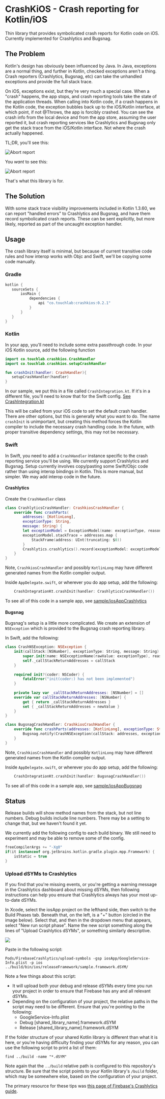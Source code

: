 # CrashKiOS - Crash reporting for Kotlin/iOS

Thin library that provides symbolicated crash reports for Kotlin code on 
iOS. Currently implemented for Crashlytics and Bugsnag.

## The Problem

Kotlin's design has obviously been influenced by Java. In Java, exceptions
are a normal thing, and further in Kotlin, checked exceptions aren't a thing.
Crash reporters (Crashlytics, Bugsnag, etc) can take the unhandled exceptions
and provide the full stack trace.

On iOS, exceptions exist, but they're very much a special case. When a "crash" happens, 
the app stops, and crash reporting tools take the state of the application threads.
When calling into Kotlin code, if a crash happens in the Kotlin code, the exception 
bubbles back up to the iOS/Kotlin interface, at which point, if not @Throws, the app
is forcibly crashed. You can see the crash info from the local device and from the app store, 
assuming the user reported it, but crash reporting services like Crashlytics and Bugsnag 
only get the stack trace from the iOS/Kotlin interface. Not where the crash actually happened.

TL;DR, you'll see this:

![Abort report](kotlinabort.png)

You *want* to see this:

![Abort report](kotlinlines.png)

That's what this library is for.

## The Solution

 With some stack trace visibility improvements included in Kotlin 1.3.60, we can report 
 "handled errors" to Crashlytics and Bugsnag, and have them record symbolicated crash reports.
 These can be sent explicitly, but more likely, reported as part of the uncaught exception handler.
 
 ## Usage
 
 The crash library itself is minimal, but because of current transitive code rules and how interop 
 works with Objc and Swift, we'll be copying some code manually.
 
 ### Gradle
 
 ```groovy
kotlin {
    sourceSets {
        iosMain {
            dependencies {
                api "co.touchlab:crashkios:0.2.1"
            }
        } 
    }
}
```
 
 ### Kotlin
 
 In your app, you'll need to include some extra passthrough code. In your iOS Kotlin source, add the 
 following function
 
 ```kotlin
import co.touchlab.crashkios.CrashHandler
import co.touchlab.crashkios.setupCrashHandler

fun crashInit(handler: CrashHandler){
    setupCrashHandler(handler)
}
```

In our sample, we put this in a file called `CrashIntegration.kt`. If it's in a different file, you'll
need to know that for the Swift config. [See CrashIntegration.kt](sample/src/iosMain/kotlin/sample/CrashIntegration.kt)

This will be called from your iOS code to set the default crash handler. There are other options,
but this is generally what you want to do. The name `crashInit` is unimportant, but creating this
method forces the Kotlin compiler to include the necessary crash handling code. In the future, with 
proper transitive dependency settings, this may not be necessary.

### Swift

In Swift, you need to add a `CrashHandler` instance specific to the crash reporting service you'll 
be using. We currently support Crashlytics and Bugsnag. Setup currently involves copy/pasting some
Swift/Objc code rather than using interop bindings in Kotlin. This is more manual, but simpler. We 
may add interop code in the future.

#### Crashlytics

Create the `CrashHandler` class

```swift
class CrashlyticsCrashHandler: CrashkiosCrashHandler {
    override func crashParts(
        addresses: [KotlinLong],
        exceptionType: String,
        message: String) {
        let exceptionModel = ExceptionModel(name: exceptionType, reason: message)
        exceptionModel.stackTrace = addresses.map {
            StackFrame(address: UInt(truncating: $0))
        }
        Crashlytics.crashlytics().record(exceptionModel: exceptionModel)
    }
}
```

Note, `CrashkiosCrashHandler` and possibly `KotlinLong` may have different generated names from
the Kotlin compiler output.

Inside `AppDelegate.swift`, or wherever you do app setup, add the following:

```swift
    CrashIntegrationKt.crashInit(handler: CrashlyticsCrashHandler())
```

To see all of this code in a sample app, see [sample/iosAppCrashlytics](sample/iosAppCrashlytics)

#### Bugsnag

Bugsnag's setup is a little more complicated. We create an extension of `NSException` which is provided
to the Bugsnag crash reporting library.

In Swift, add the following:

```swift
class CrashNSException: NSException {
    init(callStack:[NSNumber], exceptionType: String, message: String) {
        super.init(name: NSExceptionName(rawValue: exceptionType), reason: message, userInfo: nil)
        self._callStackReturnAddresses = callStack
    }
    
    required init?(coder: NSCoder) {
        fatalError("init(coder:) has not been implemented")
    }
    
    private lazy var _callStackReturnAddresses: [NSNumber] = []
    override var callStackReturnAddresses: [NSNumber] {
        get { return _callStackReturnAddresses }
        set { _callStackReturnAddresses = newValue }
    }
}

class BugsnagCrashHandler: CrashkiosCrashHandler {
    override func crashParts(addresses: [KotlinLong], exceptionType: String, message: String) {
        Bugsnag.notify(CrashNSException(callStack: addresses, exceptionType: exceptionType, message: message))
    }
}
```

Note, `CrashkiosCrashHandler` and possibly `KotlinLong` may have different generated names from
the Kotlin compiler output.

Inside `AppDelegate.swift`, or wherever you do app setup, add the following:

```swift
    CrashIntegrationKt.crashInit(handler: BugsnagCrashHandler())
```

To see all of this code in a sample app, see [sample/iosAppBugsnag](sample/iosAppBugsnag)

## Status

Release builds will show method names from the stack, but not line numbers. Debug builds include line numbers. There may be a setting to 
change that, but we haven't found it yet.

We currently add the following config to each build binary. We still need to experiment and may be able to remove some
of the config.

```groovy
freeCompilerArgs += "-Xg0"
if(it instanceof org.jetbrains.kotlin.gradle.plugin.mpp.Framework) {
    isStatic = true
}
```

### Upload dSYMs to Crashlytics

If you find that you're missing events, or you're getting a warning message in the Crashlytics dashboard about missing dSYMs, then following instructions can help you ensure that Crashlytics always has your most up-to-date dSYMs.

In Xcode, select the iosApp project on the lefthand side, then switch to the Build Phases tab. Beneath that, on the left, is a "+" button (circled in the image below). Select that, and then in the dropdown menu that appears, select "New run script phase". Name the new script something along the lines of "Upload Crashlytics dSYMs", or something similarly descriptive.

![](CrashlyticsUploadScript.png)

Paste in the following script:

```Pods/FirebaseCrashlytics/upload-symbols -gsp iosApp/GoogleServiceInfo.plist -p ios ../build/bin/ios/debugFramework/sample.framework.dSYM/
Pods/FirebaseCrashlytics/upload-symbols -gsp iosApp/GoogleService-Info.plist -p ios ../build/bin/ios/releaseFramework/sample.framework.dSYM/
```

Note a few things about this script:

- It will upload both your debug and release dSYMs every time you run your project in order to ensure that Firebase has any and all relevant dSYMs.
- Depending on the configuration of your project, the relative paths in the script may need to be different. Ensure that you're pointing to the following:
  - GoogleService-Info.plist
  - Debug [shared_library_name].framework.dSYM
  - Release [shared_library_name].framework.dSYM

If the folder structure of your shared Kotlin library is different than what it is here, or you're having difficulty finding your dSYMs for any reason, you can use the following script to print a list of them:

```find ../build -name "*.dSYM"```

Note again that the `../build` relative path is configured to this repository's structure. Be sure that the script points to your Kotlin library's `/build` folder, which may be somewhere else, based on the configuration of your project.

The primary resource for these tips was [this page of Firebase's Crashlytics guide](https://firebase.google.com/docs/crashlytics/get-deobfuscated-reports).
